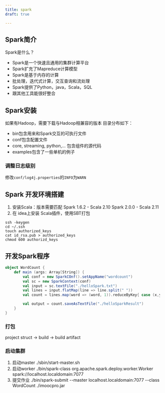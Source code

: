 ```yaml
---
title: spark
draft: true

---
```


## Spark简介
Spark是什么？
- Spark是一个快速且通用的集群计算平台
- Spark扩充了Mapreduce计算模型
- Spark是基于内存的计算
- 批处理，迭代式计算，交互查询和流处理
- Spark提供了Python，java，Scala，SQL
- 跟其他工具能很好整合

## Spark安装
如果有Hadoop，需要下载与Hadoop相兼容的版本
目录分布如下：
- bin包含用来和Spark交互的可执行文件
- conf包含配置文件
- core, streaming, python,... 包含组件的源代码
- examples包含了一些单机的例子
### 调整日志级别
修改`conf/log4j.properties`的`INFO`为`WARN`

## Spark 开发环境搭建
1. 安装Scala：版本需要匹配 Spark 1.6.2 - Scala 2.10 Spark 2.0.0 - Scala 2.11
2. 在 idea上安装 Scala插件，使用SBT打包

```shell
ssh -keygen
cd ~/.ssh
touch authorized_keys
cat id_rsa.pub > authorized_keys
chmod 600 authorizd_keys
```
## 开发Spark程序

```scala
object WordCount {
    def main (args: Array[String]) {
        val conf = new SparkCOnf().setAppName("wordcount")
        val sc = new SparkContext(conf)
        val input = sc.textFile("./helloSpark.txt")
        val lines = input.flatMap(line => line.split(" "))
        val count = lines.map(word => (word, 1)).reduceByKey{ case (x,y) => x+y}

        val output = count.saveAsTextFile("./helloSparkResult")
    }
}
```
### 打包
project struct -> 
build -> build artifact

### 启动集群
1. 启动master ./sbin/start-master.sh
2. 启动worker ./bin/spark-class org.apache.spark.deploy.worker.Worker spark://localhost.localdomain:7077
3. 提交作业  ./bin/spark-submit --master localhost.localdomain:7077 --class WordCount ./imoocpro.jar 